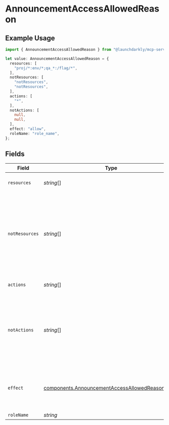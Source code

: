# AnnouncementAccessAllowedReason

## Example Usage

```typescript
import { AnnouncementAccessAllowedReason } from "@launchdarkly/mcp-server/models/components";

let value: AnnouncementAccessAllowedReason = {
  resources: [
    "proj/*:env/*;qa_*:/flag/*",
  ],
  notResources: [
    "notResources",
    "notResources",
  ],
  actions: [
    "*",
  ],
  notActions: [
    null,
    null,
  ],
  effect: "allow",
  roleName: "role_name",
};
```

## Fields

| Field                                                                                                                                                 | Type                                                                                                                                                  | Required                                                                                                                                              | Description                                                                                                                                           | Example                                                                                                                                               |
| ----------------------------------------------------------------------------------------------------------------------------------------------------- | ----------------------------------------------------------------------------------------------------------------------------------------------------- | ----------------------------------------------------------------------------------------------------------------------------------------------------- | ----------------------------------------------------------------------------------------------------------------------------------------------------- | ----------------------------------------------------------------------------------------------------------------------------------------------------- |
| `resources`                                                                                                                                           | *string*[]                                                                                                                                            | :heavy_minus_sign:                                                                                                                                    | Resource specifier strings                                                                                                                            | [<br/>"proj/*:env/*;qa_*:/flag/*"<br/>]                                                                                                               |
| `notResources`                                                                                                                                        | *string*[]                                                                                                                                            | :heavy_minus_sign:                                                                                                                                    | Targeted resources are the resources NOT in this list. The <code>resources</code> and <code>notActions</code> fields must be empty to use this field. |                                                                                                                                                       |
| `actions`                                                                                                                                             | *string*[]                                                                                                                                            | :heavy_minus_sign:                                                                                                                                    | Actions to perform on a resource                                                                                                                      | [<br/>"*"<br/>]                                                                                                                                       |
| `notActions`                                                                                                                                          | *string*[]                                                                                                                                            | :heavy_minus_sign:                                                                                                                                    | Targeted actions are the actions NOT in this list. The <code>actions</code> and <code>notResources</code> fields must be empty to use this field.     |                                                                                                                                                       |
| `effect`                                                                                                                                              | [components.AnnouncementAccessAllowedReasonEffect](../../models/components/announcementaccessallowedreasoneffect.md)                                  | :heavy_check_mark:                                                                                                                                    | Whether this statement should allow or deny actions on the resources.                                                                                 | allow                                                                                                                                                 |
| `roleName`                                                                                                                                            | *string*                                                                                                                                              | :heavy_minus_sign:                                                                                                                                    | N/A                                                                                                                                                   |                                                                                                                                                       |